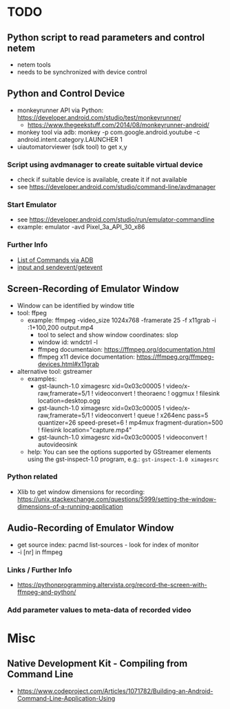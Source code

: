 # TODO

## Python script to read parameters and control netem
* netem tools
* needs to be synchronized with device control


## Python and Control Device
* monkeyrunner API via Python: https://developer.android.com/studio/test/monkeyrunner/
  * https://www.thegeekstuff.com/2014/08/monkeyrunner-android/
* monkey tool via adb: monkey -p com.google.android.youtube -c android.intent.category.LAUNCHER 1 
* uiautomatorviewer (sdk tool) to get x,y

### Script using avdmanager to create suitable virtual device
* check if suitable device is available, create it if not available
* see https://developer.android.com/studio/command-line/avdmanager

### Start Emulator
* see https://developer.android.com/studio/run/emulator-commandline
* example: emulator -avd Pixel_3a_API_30_x86

### Further Info
* [List of Commands via ADB](https://riptutorial.com/android/example/3958/send-text--key-pressed-and-touch-events-to-android-device-via-adb)
* [input and sendevent/getevent](https://stackoverflow.com/questions/4386449/send-touch-events-to-a-device-via-adb)

## Screen-Recording of Emulator Window
* Window can be identified by window title
* tool: ffpeg
  * example: ffmpeg -video_size 1024x768 -framerate 25 -f x11grab -i :1+100,200 output.mp4 
    * tool to select and show window coordinates: slop
    * window id: wndctrl -l
    * ffmpeg documentaion: https://ffmpeg.org/documentation.html
    * ffmpeg x11 device documentation: https://ffmpeg.org/ffmpeg-devices.html#x11grab
* alternative tool: gstreamer
  * examples:
    * gst-launch-1.0 ximagesrc xid=0x03c00005 ! video/x-raw,framerate=5/1 ! videoconvert ! theoraenc ! oggmux ! filesink location=desktop.ogg
    * gst-launch-1.0 ximagesrc xid=0x03c00005 ! video/x-raw,framerate=5/1 ! videoconvert ! queue ! x264enc pass=5 quantizer=26 speed-preset=6 ! mp4mux fragment-duration=500 ! filesink location="capture.mp4" 
    * gst-launch-1.0 ximagesrc xid=0x03c00005 ! videoconvert ! autovideosink
  * help: You can see the options supported by GStreamer elements using the gst-inspect-1.0 program, e.g.:
    `gst-inspect-1.0 ximagesrc`

### Python related
* Xlib to get window dimensions for recording: https://unix.stackexchange.com/questions/5999/setting-the-window-dimensions-of-a-running-application


## Audio-Recording of Emulator Window
* get source index: pacmd list-sources     - look for index of monitor
* -i [nr] in ffmpeg

### Links / Further Info
* https://pythonprogramming.altervista.org/record-the-screen-with-ffmpeg-and-python/


### Add parameter values to meta-data of recorded video

# Misc

## Native Development Kit - Compiling from Command Line

* https://www.codeproject.com/Articles/1071782/Building-an-Android-Command-Line-Application-Using
